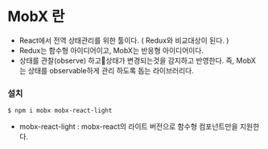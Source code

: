 # MobX 란

- React에서 전역 상태관리를 위한 툴이다. ( Redux와 비교대상이 된다. )
- Redux는 함수형 아이디어이고, MobX는 반응형 아이디어이다.
- 상태를 관찰(observe) 하고상태가 변경되는것을 감지하고 반영한다. 즉, MobX는 상태를 observable하게 관리 하도록 돕는 라이브러리다.

### 설치

```
$ npm i mobx mobx-react-light
```

- mobx-react-light : mobx-react의 라이트 버전으로 함수형 컴포넌트만을 지원한다.
